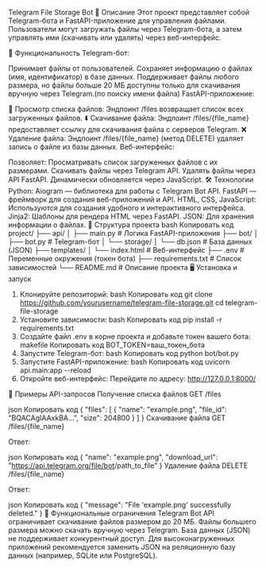 Telegram File Storage Bot
📖 Описание
Этот проект представляет собой Telegram-бота и FastAPI-приложение для управления файлами. Пользователи могут загружать файлы через Telegram-бота, а затем управлять ими (скачивать или удалять) через веб-интерфейс.

🚀 Функциональность
Telegram-бот:

Принимает файлы от пользователей.
Сохраняет информацию о файлах (имя, идентификатор) в базе данных.
Поддерживает файлы любого размера, но файлы больше 20 МБ доступны только для скачивания вручную через Telegram.(по поиску имени файла)
FastAPI-приложение:

📄 Просмотр списка файлов: Эндпоинт /files возвращает список всех загруженных файлов.
⬇️ Скачивание файла: Эндпоинт /files/{file_name} предоставляет ссылку для скачивания файла с серверов Telegram.
❌ Удаление файла: Эндпоинт /files/{file_name} (метод DELETE) удаляет запись о файле из базы данных.
Веб-интерфейс:

Позволяет:
Просматривать список загруженных файлов с их размерами.
Скачивать файлы через Telegram API.
Удалять файлы через API FastAPI.
Динамически обновляется через JavaScript.
🛠 Технологии
Python:
Aiogram — библиотека для работы с Telegram Bot API.
FastAPI — фреймворк для создания веб-приложений и API.
HTML, CSS, JavaScript:
Используются для создания удобного и интерактивного интерфейса.
Jinja2:
Шаблоны для рендера HTML через FastAPI.
JSON:
Для хранения информации о файлах.
📂 Структура проекта
bash
Копировать код
project/
├── api/
│   ├── main.py                 # Логика FastAPI-приложения
├── bot/
│   ├── bot.py                  # Telegram-бот
│   └── storage/
│       └── db.json             # База данных (JSON)
├── templates/
│   └── index.html              # Веб-интерфейс
├── .env                        # Переменные окружения (токен бота)
├── requirements.txt            # Список зависимостей
└── README.md                   # Описание проекта
🖥 Установка и запуск
1. Клонируйте репозиторий:
bash
Копировать код
git clone https://github.com/yourusername/telegram-file-storage.git
cd telegram-file-storage
2. Установите зависимости:
bash
Копировать код
pip install -r requirements.txt
3. Создайте файл .env в корне проекта и добавьте токен вашего бота:
makefile
Копировать код
BOT_TOKEN=ваш_токен_бота
4. Запустите Telegram-бот:
bash
Копировать код
python bot/bot.py
5. Запустите FastAPI-приложение:
bash
Копировать код
uvicorn api.main:app --reload
6. Откройте веб-интерфейс:
Перейдите по адресу: http://127.0.0.1:8000/

🧪 Примеры API-запросов
Получение списка файлов
GET /files

json
Копировать код
{
    "files": [
        {
            "name": "example.png",
            "file_id": "BQACAgIAAxkBA...",
            "size": 204800
        }
    ]
}
Скачивание файла
GET /files/{file_name}

Ответ:

json
Копировать код
{
    "name": "example.png",
    "download_url": "https://api.telegram.org/file/bot<TOKEN>/path_to_file"
}
Удаление файла
DELETE /files/{file_name}

Ответ:

json
Копировать код
{
    "message": "File 'example.png' successfully deleted."
}
🌟 Функциональные ограничения
Telegram Bot API ограничивает скачивание файлов размером до 20 МБ. Файлы большего размера можно скачать вручную через Telegram.
База данных (JSON) не поддерживает конкурентный доступ. Для высоконагруженных приложений рекомендуется заменить JSON на реляционную базу данных (например, SQLite или PostgreSQL).
